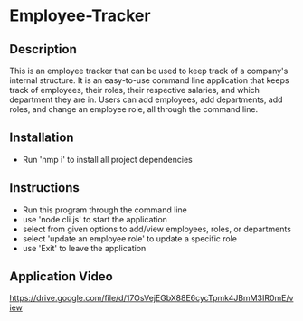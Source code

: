 # Employee-Tracker

## Description
This is an employee tracker that can be used to keep track of a company's internal structure. It is an easy-to-use command line application that keeps track of employees, their roles, their respective salaries, and which department they are in. Users can add employees, add departments, add roles, and change an employee role, all through the command line. 

## Installation
- Run 'nmp i' to install all project dependencies 
## Instructions
- Run this program through the command line
- use 'node cli.js' to start the application  
- select from given options to add/view employees, roles, or departments
- select 'update an employee role' to update a specific role
- use 'Exit' to leave the application
## Application Video 
https://drive.google.com/file/d/17OsVejEGbX88E6cycTpmk4JBmM3IR0mE/view


